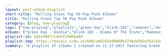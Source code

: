 ```yaml
---
layout: post-album-playlist
short-title: "Rolling Stone Top 50 Pop Punk Albums"
title: "Rolling Stone Top 50 Pop Punk Albums"
category: [blog, now-playing]
tags: ["now-playing","playlists","green-day","blink-182","ramones","descendents","fall-out-boy","buzzcocks","generation-x","paramore","misfits","nofx","jawbreaker","the-offspring","new-found-glory","sum-41","green-day","rancid","bad-religion","good-charlotte","all-time-low","operation-ivy","the-rezillos","alkaline-trio","various-artists","various-artists","the-jam","mxpx","the-damned","green-day","afi","tsunami-bomb","lifetime","simple-plan","the-ergs!","pennywise","saves-the-day","the-undertones","yellowcard","screeching-weasel","the-bouncing-souls","the-wonder-years","lagwagon","the-ataris","the-distillers","all","good-charlotte","joyce-manor","5-seconds-of-summer","rvivr","discount"]
albums: ["Green Day - Dookie","blink-182 - Enema Of The State","Ramones - Rocket to Russia (Expanded 2005 Remaster)","Descendents - Milo Goes to College","Fall Out Boy - Take This To Your Grave","Buzzcocks - Singles Going Steady","Generation X - Generation X (2002 Remaster)","blink-182 - Dude Ranch","Paramore - Riot!","Misfits - Walk Among Us","NOFX - Punk In Drublic","Jawbreaker - 24 Hour Revenge Therapy (Remastered)","The Offspring - Smash","New Found Glory - New Found Glory","Sum 41 - All Killer, No Filler","Green Day - American Idiot","Rancid - ...And Out Come The Wolves (20th Anniversary Re-Issue)","Bad Religion - Stranger Than Fiction","Good Charlotte - The Young and The Hopeless","All Time Low - So Wrong, It's Right","Operation Ivy - Operation Ivy (2007 Remaster)","The Rezillos - Can't Stand The Rezillos: The [Almost] Complete Rezillos","Alkaline Trio - From Here To Infirmary","Various Artists - Inflammable Material","Various Artists - Bleed American (UK Only Version)","The Jam - Snap","MxPx - Life In General","The Damned - Machine Gun Etiquette","Green Day - Kerplunk","AFI - The Art Of Drowning","Tsunami Bomb - The Ultimate Escape","Lifetime - Jersey's Best Dancers","Simple Plan - No Pads, No Helmets...Just Balls","The Ergs! - Dork Rock Cork Rod","Pennywise - Unknown Road (2005 Remaster)","Saves The Day - Through Being Cool","The Undertones - The Undertones (2016 Remastered)","Yellowcard - Ocean Avenue","Screeching Weasel - My Brain Hurts","The Bouncing Souls - Hopeless Romantic","The Wonder Years - The Greatest Generation","Lagwagon - Let's Talk About Feelings (Reissue)","The Ataris - Blue Skies, Broken Hearts...Next 12 Exits","The Distillers - Sing Sing Death House","All - Breaking Things","Good Charlotte - Good Charlotte","Joyce Manor - Never Hungover Again","5 Seconds of Summer - 5 Seconds Of Summer","RVIVR - RVIVR","Discount - Half Fiction"]
playlist-id: 2dIeTN47vl4GhfcFW56a0d
playlist-img: https://mosaic.scdn.co/640/ab67616d0000b2736da502e35a7a3e48de2b0f74ab67616d0000b2737ed5367900f7596d7c14345aab67616d0000b273db89b08034de626ebee6823dab67616d0000b273f9e00ecd9f137a4c7e928b89
summary: "A playlist of albums I created on 11-17-2017 featuring Green Day, blink-182, Ramones, Descendents, Fall Out Boy, Buzzcocks, Generation X, blink-182, Paramore, Misfits, NOFX, Jawbreaker, The Offspring, New Found Glory, Sum 41, Green Day, Rancid, Bad Religion, Good Charlotte, All Time Low, Operation Ivy, The Rezillos, Alkaline Trio, Various Artists, Various Artists, The Jam, MxPx, The Damned, Green Day, AFI, Tsunami Bomb, Lifetime, Simple Plan, The Ergs!, Pennywise, Saves The Day, The Undertones, Yellowcard, Screeching Weasel, The Bouncing Souls, The Wonder Years, Lagwagon, The Ataris, The Distillers, All, Good Charlotte, Joyce Manor, 5 Seconds of Summer, RVIVR, and Discount"
---
```

